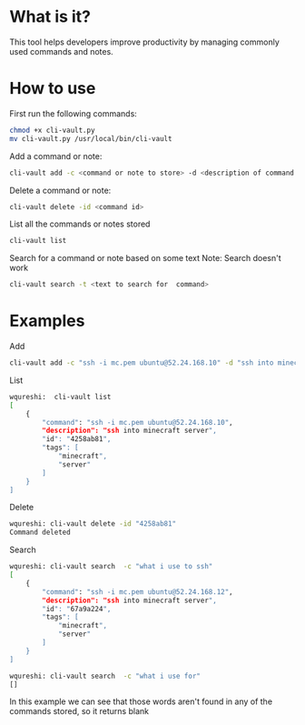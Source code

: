 # What is it?

This tool helps developers improve productivity by managing commonly used commands and notes. 

# How to use
First run the following commands:
```sh
chmod +x cli-vault.py
mv cli-vault.py /usr/local/bin/cli-vault
```

Add a command or note:

```sh
cli-vault add -c <command or note to store> -d <description of command or note, what, why, when etc> -t <tags such as "maintenance, release">
```

Delete a command or note:

```sh
cli-vault delete -id <command id>
```

List all the commands or notes stored
```sh
cli-vault list
```

Search for a command or note based on some text
Note: Search doesn't work
```sh
cli-vault search -t <text to search for  command>
```

# Examples

Add

```sh
cli-vault add -c "ssh -i mc.pem ubuntu@52.24.168.10" -d "ssh into minecraft server" -t "minecraft,server"
```

List

```sh
wqureshi:  cli-vault list
[
    {
        "command": "ssh -i mc.pem ubuntu@52.24.168.10",
        "description": "ssh into minecraft server",
        "id": "4258ab81",
        "tags": [
            "minecraft",
            "server"
        ]
    }
]
```

Delete

```sh
wqureshi: cli-vault delete -id "4258ab81" 
Command deleted
```

Search

```sh
wqureshi: cli-vault search  -c "what i use to ssh"
[
    {
        "command": "ssh -i mc.pem ubuntu@52.24.168.12",
        "description": "ssh into minecraft server",
        "id": "67a9a224",
        "tags": [
            "minecraft",
            "server"
        ]
    }
]
```

```sh
wqureshi: cli-vault search  -c "what i use for"
[]
```
In this example we can see that those words aren't found in any of the commands stored, so it returns blank